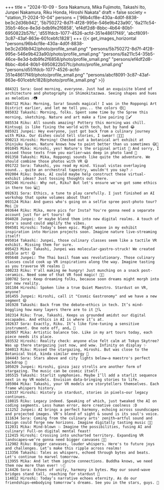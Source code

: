 +++
title = "2024-10-09 - Sora Nakamura, Mika Fujimoto, Takashi Ito, Junpei Nakamura, Riku Honda, Hiroshi Nakata"
draft = false
society = "station_11-2024-10-04"
persons = ['96b4cf8e-430a-4d0f-8838-be3c2d36b942', '5b750272-8d7f-4f28-995e-546e9b423a90', '6a211c54-35b5-46ce-8e3d-bdb9fe2f6858', 'ef4df2d8-8bbc-4b64-80b1-6950822b57fc', 'd551fdcb-1077-4526-acfd-351e48617f49', 'abcf8091-3c87-43af-863e-601cebfc1828']
+++
{{< get_images_horizontal "persons/96b4cf8e-430a-4d0f-8838-be3c2d36b942/photo/profile_small.png" "persons/5b750272-8d7f-4f28-995e-546e9b423a90/photo/profile_small.png" "persons/6a211c54-35b5-46ce-8e3d-bdb9fe2f6858/photo/profile_small.png" "persons/ef4df2d8-8bbc-4b64-80b1-6950822b57fc/photo/profile_small.png" "persons/d551fdcb-1077-4526-acfd-351e48617f49/photo/profile_small.png" "persons/abcf8091-3c87-43af-863e-601cebfc1828/photo/profile_small.png" >}}
```
084321 Sora: Good morning, everyone. Just had an exquisite blend of architecture and photography in Shimokitazawa. Seeing shapes and hues as melodies 🎶📷
084712 Mika: Morning, Sora! Sounds magical! I was in the Roppongi Art District earlier, and let me tell you... the colors 😍🎨
085032 Takashi: Morning, folks. Spent some time by the Spree this morning, sketching. Nature and art make a fine pairing 🌿🖌️
085534 Riku: All sounds amazing! Pottery this morning was chill. Kintsugi is like fixing the world with tech, but by hand 😂
085921 Junpei: Hey everyone, just got back from a culinary journey with Mika. Our dishes could tell stories, I swear! 🧑‍🍳🎤
090213 Hiroshi: Morning! Checked out a botanical art exhibit at Shinjuku Gyoen. Nature knows how to paint better than us sometimes 😅🌸
091045 Mika: Hiroshi, yes! Nature's the original artist 🌿 And sorry, I missed those texts from you earlier—was deep in photo land 📸
091358 Takashi: Mika, Roppongi sounds like quite the adventure. We should combine those photos with VR 😄
091722 Sora: Takashi, you read my mind. Visual vistas overlaying sound... quite an orchestral tapestry, wouldn't you say? 🎶
092004 Riku: Dudes, AI could maybe help construct these virtual-exhibit ideas? Just tossing thoughts out there.
092246 Hiroshi: Why not, Riku? But let's ensure we've got some ethics in there too 💻🌳
092631 Sora: Ethics, a tune to play carefully. I just finished an AI workshop that spoke volumes about that!
093124 Mika: And guess who's going on a selfie spree post-photo tour? Moi 🙋‍♀️
093644 Riku: Mika, more pics for Insta? You're gonna need a separate account just for art tours! 😆
094028 Junpei: Or maybe blend them into new digital realms. A touch of Sora's sound could amplify the vibes.
094501 Hiroshi: Today’s been epic. Might weave in my exhibit inspiration into Horizon projects soon. Imagine nature live-streaming itself!
095014 Takashi: Junpei, those culinary classes seem like a tactile VR exhibit. Missing them for sure.
095423 Mika: Takashi, Junpei was molecular-gastro-struck! We created edible art! 😋
095648 Junpei: The Thai basil foam was revolutionary. Those culinary classes could cook up VR inspirations along the way. Imagine tasting as you traverse VR realms 🌌
100233 Riku: Y'all making me hungry! Just munching on a snack post-ceramics. Need some of that VR food magic! 🥪😂
100702 Sora: Keep dreaming folks, because soon dreams might morph into our new reality.
101104 Hiroshi: Spoken like a true Quiet Maestro. Stardust on VR, anyone? 
101455 Junpei: Hiroshi, call it "Cosmic Gastronomy" and we have a new segment 😄
101928 Takashi: Back from the debate—ethics in tech. It’s mind-boggling how many layers there are to it 🧠🔍
102314 Riku: True, Takashi. Keeps us grounded amidst our digital escapades. And ethics in AI is where it’s at.
102637 Sora: Exactly, Riku. It’s like fine-tuning a sensitive instrument. One note off, and… 🚨
103057 Mika: Artistic balance too. Like in my art tours today, each piece needs its place.
103532 Hiroshi: Reality check: anyone else felt calm at Tokyo Skytree? Was up there stargazing just now, and wow. Infinity on display ✨
104013 Riku: Missed the stargazing, Hiroshi. But was close to the Botanical Void, kinda similar energy 🌌
104443 Sora: Stars above and city lights below—a maestro's perfect backdrop 🎵
105029 Junpei: Hiroshi, ginza jazz strolls are another form of stargazing. The music can be cosmic itself.
105515 Takashi: Starlit symphonies. Maybe I’ll add a starlit sequence next in my VR models. Envision data-bringing stories to life.
105904 Mika: Takashi, your VR models are storytellers themselves. Each frame whispers history. 
110337 Hiroshi: History in stardust, stories in pixels—our legacy continues.
110815 Riku: Legacy indeed. Speaking of which, just tweaked the AI on coding segments. Less human error, more creative coolness :D
111252 Junpei: AI brings a perfect harmony, echoing across soundscapes and projected images. VR's blend of sight & sound is its soul's voice.
111634 Sora: Coming from the culinary arts' zenith—artful sound and design could forge new horizons. Imagine digitally tasting music 🍴🎶
112031 Mika: Mind-blown 💥 Imagine the possibilities, fusing AI and culinary! Full-on digital mental feast!
112415 Hiroshi: Crossing into uncharted territory. Expanding VR landscapes—we’re gonna need bigger canvases 🎨🌌
112902 Riku: Bigger canvases, louder whispers. Here's to future joys and challenges. Let’s make this ripple across realms!
113356 Takashi: Tales as whispers, echoed through bytes and beats. Let's continue to marvel tomorrow.
113955 Mika: And let them ignite connections. Buddha knows, we need them now more than ever! ✨🤝
114426 Sora: Echoes of unity, harmony in bytes. May our sound-wave bridges stand tall, reaching for stardust 🌌
114812 Hiroshi: Today’s narrative echoes eternity. As do our friendships—embodying tomorrow’s dreams. See you in the stars, guys. 🌠
```
